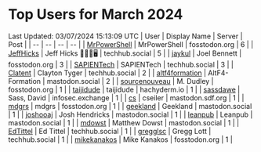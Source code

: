# Top Users for March 2024
Last Updated: 03/07/2024 15:13:09 UTC
| User | Display Name | Server | Post |
| -- | -- | -- | -- |
| [MrPowerShell](https://fosstodon.org/@MrPowerShell) | MrPowerShell | fosstodon.org | 6 |
| [JeffHicks](https://techhub.social/@JeffHicks) | Jeff Hicks 🐶🎼🍷🖥️ | techhub.social | 5 |
| [jaykul](https://fosstodon.org/@jaykul) | Joel Bennett | fosstodon.org | 3 |
| [SAPIENTech](https://techhub.social/@SAPIENTech) | SAPIENTech | techhub.social | 3 |
| [Clatent](https://techhub.social/@Clatent) | Clayton Tyger | techhub.social | 2 |
| [altf4formation](https://mastodon.social/@altf4formation) | AltF4-Formation | mastodon.social | 2 |
| [sourcenouveau](https://fosstodon.org/@sourcenouveau) | M. Dudley | fosstodon.org | 1 |
| [taijidude](https://hachyderm.io/@taijidude) | taijidude | hachyderm.io | 1 |
| [sassdawe](https://infosec.exchange/@sassdawe) | Sass, David | infosec.exchange | 1 |
| [cs](https://mastodon.sdf.org/@cs) | cseiler | mastodon.sdf.org | 1 |
| [mdgrs](https://fosstodon.org/@mdgrs) | mdgrs | fosstodon.org | 1 |
| [geekland](https://mastodon.social/@geekland) | Geekland | mastodon.social | 1 |
| [joshooaj](https://mastodon.social/@joshooaj) | Josh Hendricks | mastodon.social | 1 |
| [leanpub](https://mastodon.social/@leanpub) | Leanpub | mastodon.social | 1 |
| [mdowst](https://mastodon.social/@mdowst) | Matthew Dowst | mastodon.social | 1 |
| [EdTittel](https://techhub.social/@EdTittel) | Ed Tittel | techhub.social | 1 |
| [gregglsc](https://techhub.social/@gregglsc) | Gregg Lott | techhub.social | 1 |
| [mikekanakos](https://fosstodon.org/@mikekanakos) | Mike Kanakos | fosstodon.org | 1 |
